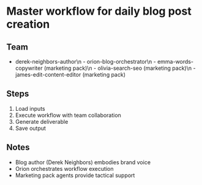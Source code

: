 # Master workflow for daily blog post creation

## Team
  - derek-neighbors-author\n  - orion-blog-orchestrator\n  - emma-words-copywriter (marketing pack)\n  - olivia-search-seo (marketing pack)\n  - james-edit-content-editor (marketing pack)

## Steps
1. Load inputs
2. Execute workflow with team collaboration
3. Generate deliverable
4. Save output

## Notes
- Blog author (Derek Neighbors) embodies brand voice
- Orion orchestrates workflow execution
- Marketing pack agents provide tactical support
